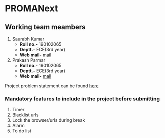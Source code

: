 # PROMANext
## Working team meambers
1. Saurabh Kumar
   - **Roll no.-** 190102065
   - **Deptt.-** ECE(3rd year)
   - **Web mail-** [mail](saurabh2002@iitg.ac.in)
2. Prakash Parmar
   - **Roll no.-** 190102065
   - **Deptt.-** ECE(3rd year)
   - **Web mail-** [mail](saurabh2002@iitg.ac.in)
 
Project problem statement can be found [here](https://www.dropbox.com/scl/fi/fij88g0at3h65pp51lia8/Productivity-Management.docx?dl=0&rlkey=nqbgm2t1r7fm26fvftmt6xaon)
### Mandatory features to include in the project before submitting
1. Timer
2. Blacklist urls
3. Lock the browser/urls during break
4. Alarm
5. To do list

